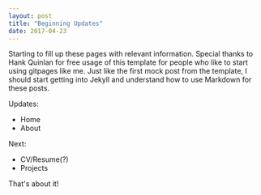 ```yaml
---
layout: post
title: "Beginning Updates"
date: 2017-04-23
---
```


Starting to fill up these pages with relevant information. Special thanks to Hank Quinlan for free usage of this template for people who like to start using gitpages like me. Just like the first mock post from the template, I should start getting into Jekyll and understand how to use Markdown for these posts. 

Updates:
- Home
- About

Next:
- CV/Resume(?)
- Projects

That's about it!
